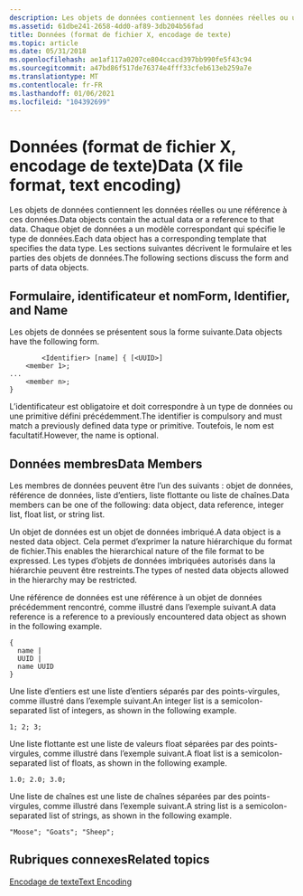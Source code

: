 ```yaml
---
description: Les objets de données contiennent les données réelles ou une référence à ces données. Chaque objet de données a un modèle correspondant qui spécifie le type de données. Les sections suivantes décrivent le formulaire et les parties des objets de données.
ms.assetid: 61dbe241-2658-4dd0-af89-3db204b56fad
title: Données (format de fichier X, encodage de texte)
ms.topic: article
ms.date: 05/31/2018
ms.openlocfilehash: ae1af117a0207ce804ccacd397bb990fe5f43c94
ms.sourcegitcommit: a47bd86f517de76374e4fff33cfeb613eb259a7e
ms.translationtype: MT
ms.contentlocale: fr-FR
ms.lasthandoff: 01/06/2021
ms.locfileid: "104392699"
---
```

# <a name="data-x-file-format-text-encoding"></a><span data-ttu-id="4681c-105">Données (format de fichier X, encodage de texte)</span><span class="sxs-lookup"><span data-stu-id="4681c-105">Data (X file format, text encoding)</span></span>

<span data-ttu-id="4681c-106">Les objets de données contiennent les données réelles ou une référence à ces données.</span><span class="sxs-lookup"><span data-stu-id="4681c-106">Data objects contain the actual data or a reference to that data.</span></span> <span data-ttu-id="4681c-107">Chaque objet de données a un modèle correspondant qui spécifie le type de données.</span><span class="sxs-lookup"><span data-stu-id="4681c-107">Each data object has a corresponding template that specifies the data type.</span></span> <span data-ttu-id="4681c-108">Les sections suivantes décrivent le formulaire et les parties des objets de données.</span><span class="sxs-lookup"><span data-stu-id="4681c-108">The following sections discuss the form and parts of data objects.</span></span>

## <a name="form-identifier-and-name"></a><span data-ttu-id="4681c-109">Formulaire, identificateur et nom</span><span class="sxs-lookup"><span data-stu-id="4681c-109">Form, Identifier, and Name</span></span>

<span data-ttu-id="4681c-110">Les objets de données se présentent sous la forme suivante.</span><span class="sxs-lookup"><span data-stu-id="4681c-110">Data objects have the following form.</span></span>


```
        <Identifier> [name] { [<UUID>]
    <member 1>;
...
    <member n>;
}
```



<span data-ttu-id="4681c-111">L’identificateur est obligatoire et doit correspondre à un type de données ou une primitive défini précédemment.</span><span class="sxs-lookup"><span data-stu-id="4681c-111">The identifier is compulsory and must match a previously defined data type or primitive.</span></span> <span data-ttu-id="4681c-112">Toutefois, le nom est facultatif.</span><span class="sxs-lookup"><span data-stu-id="4681c-112">However, the name is optional.</span></span>

## <a name="data-members"></a><span data-ttu-id="4681c-113">Données membres</span><span class="sxs-lookup"><span data-stu-id="4681c-113">Data Members</span></span>

<span data-ttu-id="4681c-114">Les membres de données peuvent être l’un des suivants : objet de données, référence de données, liste d’entiers, liste flottante ou liste de chaînes.</span><span class="sxs-lookup"><span data-stu-id="4681c-114">Data members can be one of the following: data object, data reference, integer list, float list, or string list.</span></span>

<span data-ttu-id="4681c-115">Un objet de données est un objet de données imbriqué.</span><span class="sxs-lookup"><span data-stu-id="4681c-115">A data object is a nested data object.</span></span> <span data-ttu-id="4681c-116">Cela permet d’exprimer la nature hiérarchique du format de fichier.</span><span class="sxs-lookup"><span data-stu-id="4681c-116">This enables the hierarchical nature of the file format to be expressed.</span></span> <span data-ttu-id="4681c-117">Les types d’objets de données imbriquées autorisés dans la hiérarchie peuvent être restreints.</span><span class="sxs-lookup"><span data-stu-id="4681c-117">The types of nested data objects allowed in the hierarchy may be restricted.</span></span>

<span data-ttu-id="4681c-118">Une référence de données est une référence à un objet de données précédemment rencontré, comme illustré dans l’exemple suivant.</span><span class="sxs-lookup"><span data-stu-id="4681c-118">A data reference is a reference to a previously encountered data object as shown in the following example.</span></span>


```
{
  name |
  UUID |
  name UUID
}
```



<span data-ttu-id="4681c-119">Une liste d’entiers est une liste d’entiers séparés par des points-virgules, comme illustré dans l’exemple suivant.</span><span class="sxs-lookup"><span data-stu-id="4681c-119">An integer list is a semicolon-separated list of integers, as shown in the following example.</span></span>


```
1; 2; 3;
```



<span data-ttu-id="4681c-120">Une liste flottante est une liste de valeurs float séparées par des points-virgules, comme illustré dans l’exemple suivant.</span><span class="sxs-lookup"><span data-stu-id="4681c-120">A float list is a semicolon-separated list of floats, as shown in the following example.</span></span>


```
1.0; 2.0; 3.0;
```



<span data-ttu-id="4681c-121">Une liste de chaînes est une liste de chaînes séparées par des points-virgules, comme illustré dans l’exemple suivant.</span><span class="sxs-lookup"><span data-stu-id="4681c-121">A string list is a semicolon-separated list of strings, as shown in the following example.</span></span>


```
"Moose"; "Goats"; "Sheep";
```



## <a name="related-topics"></a><span data-ttu-id="4681c-122">Rubriques connexes</span><span class="sxs-lookup"><span data-stu-id="4681c-122">Related topics</span></span>

<dl> <dt>

[<span data-ttu-id="4681c-123">Encodage de texte</span><span class="sxs-lookup"><span data-stu-id="4681c-123">Text Encoding</span></span>](text-encoding.md)
</dt> </dl>

 

 



